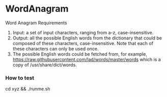 # WordAnagram
Word Anagram
Requirements

1. Input: a set of input characters, ranging from a-z, case-insensitive.
2. Output: all the possible English words from the dictionary that could be composed of these characters, case-insensitive. Note that each of these characters can only be used once.
3. The possible English words could be fetched from, for example,  https://raw.githubusercontent.com/lad/words/master/words which is a copy of /usr/share/dict/words.

### How to test
cd xyz && ./runme.sh
